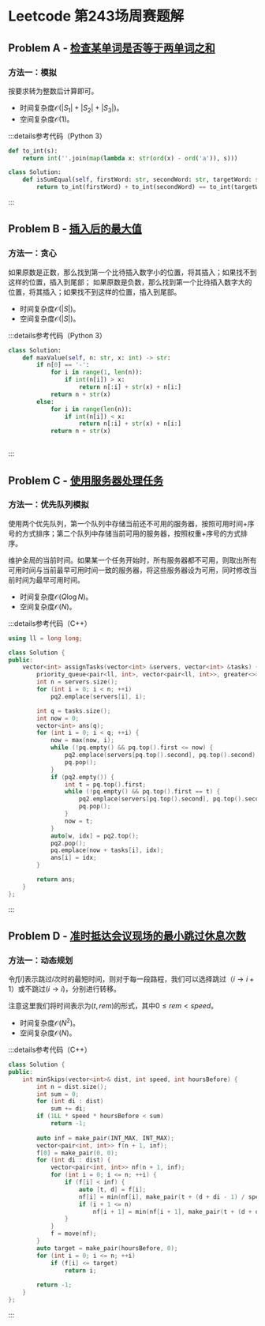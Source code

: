# Leetcode 第243场周赛题解

## Problem A - [检查某单词是否等于两单词之和](https://leetcode.cn/problems/check-if-word-equals-summation-of-two-words/)

### 方法一：模拟

按要求转为整数后计算即可。

- 时间复杂度$\mathcal{O}(|S_1|+|S_2|+|S_3|)$。
- 空间复杂度$\mathcal{O}(1)$。

:::details参考代码（Python 3）

```python
def to_int(s):
    return int(''.join(map(lambda x: str(ord(x) - ord('a')), s)))

class Solution:
    def isSumEqual(self, firstWord: str, secondWord: str, targetWord: str) -> bool:
        return to_int(firstWord) + to_int(secondWord) == to_int(targetWord)
```

:::

## Problem B - [插入后的最大值](https://leetcode.cn/problems/maximum-value-after-insertion/)

### 方法一：贪心

如果原数是正数，那么找到第一个比待插入数字小的位置，将其插入；如果找不到这样的位置，插入到尾部；
如果原数是负数，那么找到第一个比待插入数字大的位置，将其插入；如果找不到这样的位置，插入到尾部。

- 时间复杂度$\mathcal{O}(|S|)$。
- 空间复杂度$\mathcal{O}(|S|)$。

:::details参考代码（Python 3）

```python
class Solution:
    def maxValue(self, n: str, x: int) -> str:
        if n[0] == '-':
            for i in range(1, len(n)):
                if int(n[i]) > x:
                    return n[:i] + str(x) + n[i:]
            return n + str(x)
        else:
            for i in range(len(n)):
                if int(n[i]) < x:
                    return n[:i] + str(x) + n[i:]
            return n + str(x)
            
```

:::

## Problem C - [使用服务器处理任务](https://leetcode.cn/problems/process-tasks-using-servers/)

### 方法一：优先队列模拟

使用两个优先队列，第一个队列中存储当前还不可用的服务器，按照可用时间+序号的方式排序；第二个队列中存储当前可用的服务器，按照权重+序号的方式排序。

维护全局的当前时间。如果某一个任务开始时，所有服务器都不可用，则取出所有可用时间与当前最早可用时间一致的服务器，将这些服务器设为可用，同时修改当前时间为最早可用时间。

- 时间复杂度$\mathcal{O}(Q\log N)$。
- 空间复杂度$\mathcal{O}(N)$。

:::details参考代码（C++）

```cpp
using ll = long long;

class Solution {
public:
    vector<int> assignTasks(vector<int> &servers, vector<int> &tasks) {
        priority_queue<pair<ll, int>, vector<pair<ll, int>>, greater<>> pq, pq2;
        int n = servers.size();
        for (int i = 0; i < n; ++i)
            pq2.emplace(servers[i], i);

        int q = tasks.size();
        int now = 0;
        vector<int> ans(q);
        for (int i = 0; i < q; ++i) {
            now = max(now, i);
            while (!pq.empty() && pq.top().first <= now) {
                pq2.emplace(servers[pq.top().second], pq.top().second);
                pq.pop();
            }
            if (pq2.empty()) {
                int t = pq.top().first;
                while (!pq.empty() && pq.top().first == t) {
                    pq2.emplace(servers[pq.top().second], pq.top().second);
                    pq.pop();
                }
                now = t;
            }
            auto[w, idx] = pq2.top();
            pq2.pop();
            pq.emplace(now + tasks[i], idx);
            ans[i] = idx;
        }

        return ans;
    }
};
```

:::

## Problem D - [准时抵达会议现场的最小跳过休息次数](https://leetcode.cn/problems/minimum-skips-to-arrive-at-meeting-on-time/)

### 方法一：动态规划

令$f[i]$表示跳过$i$次时的最短时间，则对于每一段路程，我们可以选择跳过（$i\rightarrow i+1$）或不跳过$(i\rightarrow i)$，分别进行转移。

注意这里我们将时间表示为$(t,rem)$的形式，其中$0\le rem<speed$。

- 时间复杂度$\mathcal{O}(N^2)$。
- 空间复杂度$\mathcal{O}(N)$。

:::details参考代码（C++）

```cpp
class Solution {
public:
    int minSkips(vector<int>& dist, int speed, int hoursBefore) {
        int n = dist.size();
        int sum = 0;
        for (int di : dist)
            sum += di;
        if (1LL * speed * hoursBefore < sum)
            return -1;
        
        auto inf = make_pair(INT_MAX, INT_MAX);
        vector<pair<int, int>> f(n + 1, inf);
        f[0] = make_pair(0, 0);
        for (int di : dist) {
            vector<pair<int, int>> nf(n + 1, inf);
            for (int i = 0; i <= n; ++i) {
                if (f[i] < inf) {
                    auto [t, d] = f[i];
                    nf[i] = min(nf[i], make_pair(t + (d + di - 1) / speed + 1, 0));
                    if (i + 1 <= n)
                        nf[i + 1] = min(nf[i + 1], make_pair(t + (d + di) / speed, (d + di) % speed));
                }
            }
            f = move(nf);
        }
        auto target = make_pair(hoursBefore, 0);
        for (int i = 0; i <= n; ++i)
            if (f[i] <= target)
                return i;
        
        return -1;
    }
};
```

:::
